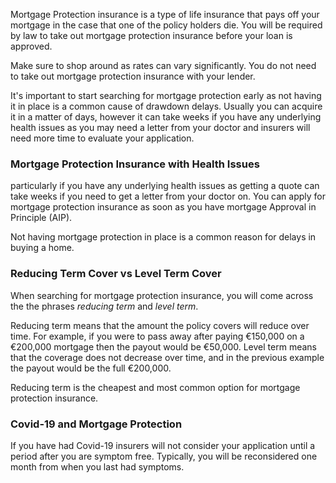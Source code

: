 Mortgage Protection insurance is a type of life insurance that pays off your mortgage in the case that 
 one of the policy holders die.
 You will be required by law to take out mortgage protection insurance before your loan is approved.
 
Make sure to shop around as rates can vary significantly. You do not need to take out mortgage protection insurance with your lender.

It's important to start searching for mortgage protection early as not having it in place is a common cause of drawdown delays. Usually you can acquire it in a matter of days, however it can take weeks if you have any underlying health issues as you may need a letter from your doctor and insurers will need more time to evaluate your application.


### Mortgage Protection Insurance with Health Issues

particularly if you have any underlying health issues as getting a quote can take weeks if you need to get a letter from your doctor on. You can apply for mortgage protection insurance as soon as you have mortgage Approval in Principle (AIP).

Not having mortgage protection in place is a common reason for delays in buying a home. 


### Reducing Term Cover vs Level Term Cover

When searching for mortgage protection insurance, you will come across the the phrases *reducing term*
 and *level term*. 
 
Reducing term means that the amount the policy covers will reduce over time. 
 For example, if you were to pass away after paying €150,000 on a €200,000 mortgage then the payout would be €50,000.
 Level term means that the coverage does not decrease over time, and in the previous example the payout would be the full €200,000. 
 
Reducing term is the cheapest and most common option for mortgage protection insurance. 
 

### Covid-19 and Mortgage Protection

If you have had Covid-19 insurers will not consider your application 
 until a period after you are symptom free. Typically, you will be reconsidered one month from when you last had symptoms.
 